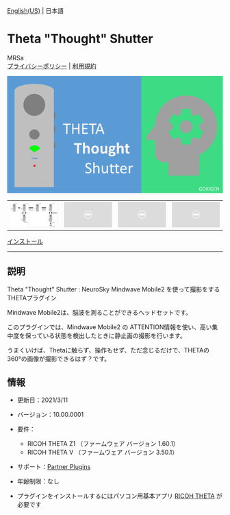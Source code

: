 [English(US)](README.md) | 日本語

# Theta "Thought" Shutter
MRSa  
[プライバシーポリシー](../../README.ja.md#%E3%83%97%E3%83%A9%E3%82%A4%E3%83%90%E3%82%B7%E3%83%BC%E3%83%9D%E3%83%AA%E3%82%B7%E3%83%BC) | [利用規約](../../README.ja.md#%E5%88%A9%E7%94%A8%E8%A6%8F%E7%B4%84)

<div align="center">
 <img src="1.png">
 <table>
  <tr>
   <td><img src="2.png"></td>
   <td><img src="../../resources/common/img/noimg.png"></td>
   <td><img src="../../resources/common/img/noimg.png"></td>
   <td><img src="../../resources/common/img/noimg.png"></td>
  </tr>
 </table>
</div>

[インストール](https://link.ricoh360.com/plugins/jp.osdn.gokigen.thetathoughtshutter/apk)

***

## 説明
Theta "Thought" Shutter : NeuroSky Mindwave Mobile2 を使って撮影をするTHETAプラグイン  
  
Mindwave Mobile2は、脳波を測ることができるヘッドセットです。  
  
このプラグインでは、Mindwave Mobile2 の ATTENTION情報を使い、高い集中度を保っている状態を検出したときに静止画の撮影を行います。  
  
うまくいけば、Thetaに触らず、操作もせず、ただ念じるだけで、THETAの360°の画像が撮影できるはず？です。  
  
## 情報
  * 更新日：2021/3/11
  * バージョン：10.00.0001
  * 要件：
    * RICOH THETA Z1 （ファームウェア バージョン 1.60.1）
    * RICOH THETA V （ファームウェア バージョン 3.50.1）
  * サポート：[Partner Plugins](https://bit.ly/38udttW)
  * 年齢制限：なし

* プラグインをインストールするにはパソコン用基本アプリ [RICOH THETA](https://theta360.com/ja/about/application/pc.html#app-detail-01) が必要です
